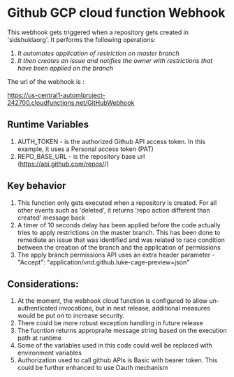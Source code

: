 # Github GCP cloud function Webhook
This webhook gets triggered when a repository gets created in 'sidshuklaorg'. It performs the following operations:

1. *It automates application of restriction on master branch*
1. *It then creates an issue and notifies the owner with restrictions that have been applied on the branch*

The url of the webhook is :

https://us-central1-automlproject-242700.cloudfunctions.net/GitHubWebhook

## Runtime Variables

1. AUTH_TOKEN - is the authorized Github API access token. In this example, it uses a Personal access token (PAT)
1. REPO_BASE_URL - is the repository base url (https://api.github.com/repos/<orguser>/)

## Key behavior

1. This function only gets executed when a repository is created. For all other events such as 'deleted', it returns 'repo action different than created' message back
1. A timer of 10 seconds delay has been applied before the code actually tries to apply restrictions on the master branch. This has been done to remediate an issue that was identified and was related to race condition between the creation of the branch and the application of permissions
1. The apply branch permissions API uses an extra header parameter - "Accept": "application/vnd.github.luke-cage-preview+json"

## Considerations:

1. At the moment, the webhook cloud function is configured to allow un-authenticated invocations, but in next release, additional         measures would be put on to increase security.
1. There could be more robust exception handling in future release
1. The fucntion returns appropraite message string based on the execution path at runtime
1. Some of the variables used in this code could well be replaced with environment variables
1. Authorization used to call github APIs is Basic with bearer token. This could be further enhanced to use Oauth mechanism




